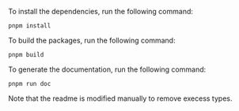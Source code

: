 To install the dependencies, run the following command:

```shell
pnpm install
```

To build the packages, run the following command:

```shell
pnpm build
```

To generate the documentation, run the following command:

```shell
pnpm run doc
```

Note that the readme is modified manually to remove execess types.
